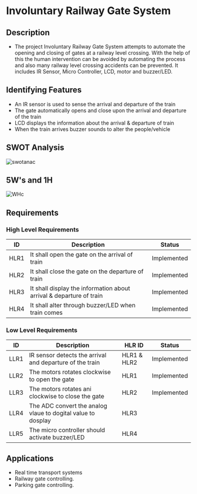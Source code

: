 # Involuntary Railway Gate System

## Description
- The project Involuntary Railway Gate System attempts to automate the opening and closing of gates at a railway level crossing. With the help of this the human intervention can be avoided by automating the process and also many railway level crossing accidents can be prevented. It includes IR Sensor, Micro Controller, LCD, motor and buzzer/LED.
 
## Identifying Features
- An IR sensor is used to sense the arrival and departure of the train
- The gate automatically opens and close upon the arrival and departure of the train
- LCD displays the information about the arrival & departure of train
- When the train arrives buzzer sounds to alter the people/vehicle

## SWOT Analysis

![swotanac](https://user-images.githubusercontent.com/98875082/155748356-33680df4-168e-46d8-824b-deb9ec6d1820.png)

## 5W's and 1H

![WHc](https://user-images.githubusercontent.com/98875082/155748367-ac560f96-fde8-4672-a971-20d8012d03e2.png)

## Requirements
### High Level Requirements
|  ID |    Description   | Status |
|-----|-------------------|--------|
|HLR1|It shall open the gate on the arrival of train| Implemented |
|HLR2|It shall close the gate on the departure of train | Implemented |
|HLR3|It shall display the information about arrival & departure of train| Implemented |
|HLR4|It shall alter through buzzer/LED when train comes| Implemented |

### Low Level Requirements
|  ID |    Description   | HLR ID | Status |
|-----|-------------------|--------|-------|
|LLR1|IR sensor detects the arrival and departure of the train|HLR1 & HLR2| Implemented |
|LLR2|The motors rotates clockwise to open the gate|HLR1| Implemented |
|LLR3|The motors rotates ani clockwise to close the gate|HLR2| Implemented |
|LLR4|The ADC convert the analog vlaue to dogital value to dosplay|HLR3|
|LLR5|The micro controller should activate buzzer/LED|HLR4|

## Applications
- Real time transport systems
- Railway gate controlling.
- Parking gate controlling.




